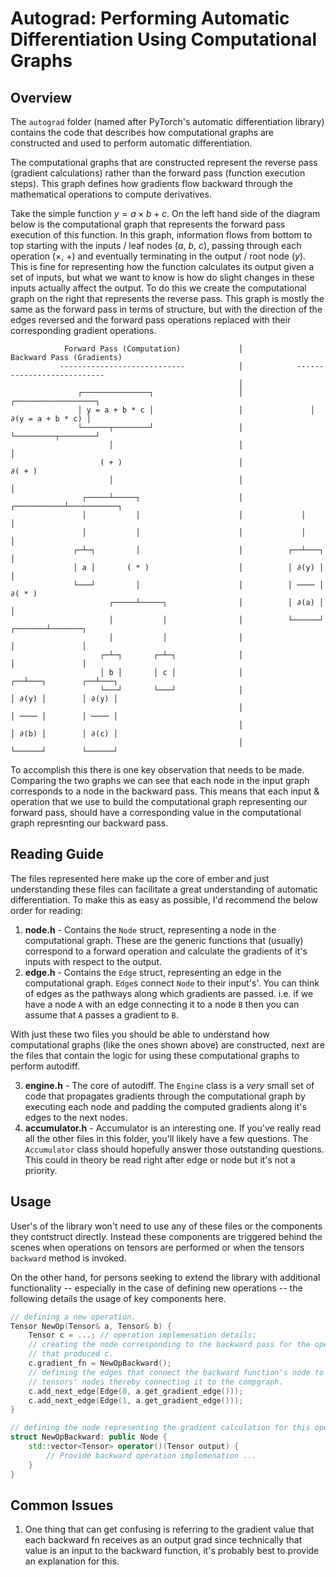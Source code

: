 # Autograd: Performing Automatic Differentiation Using Computational Graphs

## Overview

The `autograd` folder (named after PyTorch's automatic differentiation library)
contains the code that describes how computational graphs are constructed and 
used to perform automatic differentiation.  

The computational graphs that are constructed represent the reverse pass (gradient calculations) 
rather than the forward pass (function execution steps). This graph defines how 
gradients flow backward through the mathematical operations to compute derivatives.

Take the simple function $y = a \times b + c$. On the left hand side of the diagram 
below is the computational graph that represents the forward pass execution of
this function. In this graph, information flows from bottom to top starting with 
the inputs / leaf nodes ($a$, $b$, $c$), passing through each operation 
($\times$, $+$) and eventually terminating in the output / root node ($y$). 
This is fine for representing how the function calculates its output given a 
set of inputs, but what we want to know is how do slight changes in these inputs 
actually affect the output. To do this we create the computational graph on the 
right that represents the reverse pass. This graph is mostly the same as the 
forward pass in terms of structure, but with the direction of the edges reversed 
and the forward pass operations replaced with their corresponding gradient operations. 

```
            Forward Pass (Computation)             │             Backward Pass (Gradients)
           ----------------------------            │            ---------------------------
                                                   │    
               ┌───────────────┐                   │               ┌──────────────────┐
               │ y = a + b * c │                   │               │ ∂(y = a + b * c) │
               └──────┬────────┘                   │               └─────────┬────────┘
                      │                            │                         │
                    ( + )                          │                      ∂( + )
                      │                            │                         │
                ┌─────┴─────┐                      │             ┌───────────┴───────────┐
                │           │                      │             │                       │
                │           │                      │             │                       │
              ┌─┴─┐         │                      │          ┌──┴───┐                   │
              │ a │       ( * )                    │          │ ∂(y) │                   │
              └───┘         │                      │          │ ──── │                ∂( * ) 
                      ┌─────┴─────┐                │          │ ∂(a) │                   │ 
                      │           │                │          └──────┘           ┌───────┴───────┐
                      │           │                │                             │               │    
                    ┌─┴─┐       ┌─┴─┐              │                             │               │ 
                    │ b │       │ c │              │                          ┌──┴───┐        ┌──┴───┐
                    └───┘       └───┘              │                          │ ∂(y) │        │ ∂(y) │
                                                   │                          │ ──── │        │ ──── │
                                                   │                          │ ∂(b) │        │ ∂(c) │
                                                   │                          └──────┘        └──────┘
```

To accomplish this there is one key observation that needs to be made. Comparing 
the two graphs we can see that each node in the input graph corresponds to a node 
in the backward pass. This means that each input & operation that we use to build 
the computational graph representing our forward pass, should have a corresponding 
value in the computational graph represnting our backward pass. 

## Reading Guide 
The files represented here make up the core of ember and just understanding these 
files can facilitate a great understanding of automatic differentiation. To make 
this as easy as possible, I'd recommend the below order for reading:

1. **node.h** - Contains the `Node` struct, representing a node in the computational 
graph. These are the generic functions that (usually) correspond to a forward operation 
and calculate the gradients of it's inputs with respect to the output.
2. **edge.h** - Contains the `Edge` struct, representing an edge in the computational 
graph. `Edge`s connect `Node` to their input's'. You can think of edges as the 
pathways along which gradients are passed. i.e. if we have a node `A` with an edge 
connecting it to a node `B` then you can assume that `A` passes a gradient to `B`. 

With just these two files you should be able to understand how computational graphs 
(like the ones shown above) are constructed, next are the files that contain the 
logic for using these computational graphs to perform autodiff. 

3. **engine.h** - The core of autodiff. The `Engine` class is a *very* small 
set of code that propagates gradients through the computational graph by executing 
each node and padding the computed gradients along it's edges to the next nodes.
4. **accumulator.h** - Accumulator is an interesting one. If you've really read 
all the other files in this folder, you'll likely have a few questions. The 
`Accumulator` class should hopefully answer those outstanding questions. This 
could in theory be read right after edge or node but it's not a priority.

## Usage 

User's of the library won't need to use any of these files or the components they
contstruct directly. Instead these components are triggered behind the scenes 
when operations on tensors are performed or when the tensors `backward` method 
is invoked.

On the other hand, for persons seeking to extend the library with additional 
functionality -- especially in the case of defining new operations -- the following 
details the usage of key components here.

```c++
// defining a new operation.
Tensor NewOp(Tensor& a, Tensor& b) {
    Tensor c = ...; // operation implemenation details;
    // creating the node corresponding to the backward pass for the operation 
    // that produced c. 
    c.gradient_fn = NewOpBackward(); 
    // defining the edges that connect the backward function's node to the input 
    // tensors' nodes thereby connecting it to the compgraph.
    c.add_next_edge(Edge(0, a.get_gradient_edge()));
    c.add_next_edge(Edge(1, a.get_gradient_edge()));
}

// defining the node representing the gradient calculation for this operation.
struct NewOpBackward: public Node {
    std::vector<Tensor> operator()(Tensor output) {
        // Provide backward operation implemenation ...
    } 
}
```

## Common Issues 
1. One thing that can get confusing is referring to the gradient value that each 
backward fn receives as an output grad since technically that value is an input 
to the backward function, it's probably best to provide an explanation for this.
